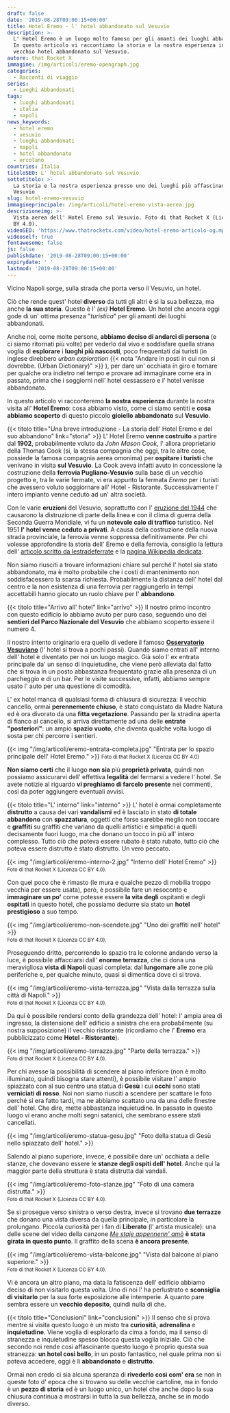 ```yaml
---
draft: false
date: '2019-08-28T09:00:15+00:00'
title: Hotel Eremo - l' hotel abbandonato sul Vesuvio
description: >-
  L' Hotel Eremo è un luogo molto famoso per gli amanti dei luoghi abbandonati.
  In questo articolo vi raccontiamo la storia e la nostra esperienza in questo
  vecchio hotel abbandonato sul Vesuvio.
autore: that Rocket X
immagine: /img/articoli/eremo-opengraph.jpg
categories:
  - Racconti di viaggio
series:
  - Luoghi Abbandonati
tags:
  - luoghi abbandonati
  - italia
  - napoli
news_keywords:
  - hotel eremo
  - vesuvio
  - luoghi abbandonati
  - napoli
  - hotel abbandonato
  - ercolano
countries: Italia
titoloSEO: L' hotel abbandonato sul Vesuvio
sottotitolo: >-
  La storia e la nostra esperienza presso uno dei luoghi più affascinanti del
  Vesuvio
slug: hotel-eremo-vesuvio
immagineprincipale: /img/articoli/hotel-eremo-vista-aerea.jpg
descrizioneimg: >-
  Vista aerea dell' Hotel Eremo sul Vesuvio. Foto di that Rocket X (Licenza CC
  BY 4.0).
videoSEO: 'https://www.thatrocketx.com/video/hotel-eremo-articolo-og.mp4'
videoself: true
fontawesome: false
js: false
publishdate: '2019-08-28T09:00:15+00:00'
expirydate: ' '
lastmod: '2019-08-28T09:00:15+00:00'
---
```

Vicino Napoli sorge, sulla strada che porta verso il Vesuvio, un hotel.​

Ciò che rende quest' hotel **diverso** da tutti gli altri è sì la sua bellezza, ma anche **la sua storia**. Questo è l' _(ex)_ **Hotel Eremo**. Un hotel che ancora oggi gode di un' ottima presenza "_turistica_" per gli amanti dei luoghi abbandonati. 

Anche noi, come molte persone, **abbiamo deciso di andarci di persona** (e ci siamo ritornati più volte) per vederlo dal vivo e soddisfare quella strana voglia di **esplorare** i **luoghi più nascosti**, poco frequentati dai turisti (in inglese direbbero _urban exploration_ {{< nota "Andare in posti in cui non si dovrebbe. (Urban Dictionary)" >}} ), per dare un' occhiata in giro e tornare per qualche ora indietro nel tempo e provare ad immaginare come era in passato, prima che i soggiorni nell' hotel cessassero e l' hotel venisse abbandonato.​

In questo articolo vi racconteremo **la nostra esperienza** durante la nostra visita all' **Hotel Eremo**: cosa abbiamo visto, come ci siamo sentiti e **cosa abbiamo scoperto** di questo piccolo **gioiello abbandonato** sul **Vesuvio**.​

{{< titolo title="Una breve introduzione - La storia dell' Hotel Eremo e del suo abbandono" link="storia" >}}​
L' Hotel Eremo **venne costruito** a partire dal **1902**, probabilmente voluto da _John Mason Cook_, l' allora proprietario della Thomas Cook (si, la stessa compagnia che oggi, tra le altre cose, possiede la famosa compagnia aerea omonima) per **ospitare i turisti** che venivano in visita **sul Vesuvio**. La Cook aveva infatti avuto in concessione la costruzione della **ferrovia Pugliano-Vesuvio** sulla base di un vecchio progetto e, tra le varie fermate, vi era appunto la fermata _Eremo_ per i turisti che avessero voluto soggiornare all' Hotel - Ristorante. Successivamente l' intero impianto venne ceduto ad un' altra società.​

Con le varie **eruzioni** del Vesuvio, soprattutto con l' [eruzione del 1944](https://it.wikipedia.org/wiki/Eruzione_del_Vesuvio_del_1944) che causarono la distruzione di parte della linea e con il clima di guerra della Seconda Guerra Mondiale, vi fu un **notevole calo di traffico** turistico. Nel 1951 **l' hotel venne ceduto a privati**. A causa della costruzione della nuova strada provinciale, la ferrovia venne soppressa definitivamente. Per chi volesse approfondire la storia dell' Eremo e della ferrovia, consiglio la lettura dell' [articolo scritto da lestradeferrate](http://www.lestradeferrate.it/mono67.htm) e la [pagina Wikipedia dedicata](https://it.wikipedia.org/wiki/Ferrovia_Pugliano-Vesuvio).​

Non siamo riusciti a trovare informazioni chiare sul perché l' hotel sia stato abbandonato, ma è molto probabile che i costi di mantenimento non soddisfacessero la scarsa richiesta. Probabilmente la distanza dell' hotel dal centro e la non esistenza di una ferrovia per raggiungerlo in tempi accettabili hanno giocato un ruolo chiave per l' **abbandono**.​

{{< titolo title="Arrivo all' hotel" link="arrivo" >}}​
Il nostro primo incontro con questo edificio lo abbiamo avuto per puro caso, seguendo uno dei **sentieri del Parco Nazionale del Vesuvio** che abbiamo scoperto essere il numero 4.​

Il nostro intento originario era quello di vedere il famoso **[Osservatorio Vesuviano](https://it.wikipedia.org/wiki/Osservatorio_Vesuviano)** (l' hotel si trova a pochi passi). Quando siamo entrati all' interno dell' hotel è diventato per noi un luogo magico. Già solo l' ex entrata principale da' un senso di inquietudine, che viene però alleviata dal fatto che si trova in un posto abbastanza frequentato grazie alla presenza di un parcheggio e di un bar. Per le visite successive, infatti, abbiamo sempre usato l' auto per una questione di comodità.​

L' ex hotel manca di qualsiasi forma di chiusura di sicurezza: il vecchio cancello, ormai **perennemente chiuso**, è stato conquistato da Madre Natura ed è ora divorato da una **fitta vegetazione**. Passando per la stradina aperta di fianco al cancello, si arriva direttamente ad una delle **entrate "posteriori"**: un ampio **spazio vuoto**, che diventa qualche volta luogo di sosta per chi percorre i sentieri.​

{{< img "/img/articoli/eremo-entrata-completa.jpg" "Entrata per lo spazio principale dell' Hotel Eremo." >}}
<small>Foto di that Rocket X (Licenza CC BY 4.0)</small>

**Non siamo certi** che il luogo **non sia** più **proprietà privata**, quindi non possiamo assicurarvi dell' effettiva **legalità** del fermarsi a vedere l' hotel. Se avete notizie al riguardo **vi preghiamo di farcelo presente** nei commenti, così da poter aggiungere eventuali avvisi.​

{{< titolo title="L' interno" link="interno" >}}​
L' hotel è ormai completamente **distrutto** a causa dei vari **vandalismi** ed è lasciato in stato **di totale abbandono** con **spazzatura**, oggetti che forse sarebbe meglio non toccare e **graffiti** su graffiti che variano da quelli artistici e simpatici a quelli decisamente fuori luogo, ma che donano un tocco in più all' intero complesso. Tutto ciò che poteva essere rubato è stato rubato, tutto ciò che poteva essere distrutto è stato distrutto. Un vero peccato.​

{{< img "/img/articoli/eremo-interno-2.jpg" "Interno dell' Hotel Eremo" >}}\
<small>Foto di that Rocket X (Licenza CC BY 4.0).</small>​

Con quel poco che è rimasto (le mura e qualche pezzo di mobilia troppo vecchia per essere usata), però, è possibile fare un resoconto e **immaginare un po'** come potesse essere **la vita degli** ospitanti e degli **ospitati** in questo hotel, che possiamo dedurre sia stato un **hotel prestigioso** a suo tempo.​

{{< img "/img/articoli/eremo-non-scendete.jpg" "Uno dei graffiti nell' hotel" >}}\
<small>Foto di that Rocket X (Licenza CC BY 4.0).</small>​

Proseguendo dritto, percorrendo lo spazio tra le colonne andando verso la luce, è possibile affacciarsi dall' **enorme terrazza**, che ci dona una meravigliosa **vista di Napoli** quasi completa: dal **lungomare** alle zone più periferiche e, per qualche minuto, quasi si dimentica dove ci si trova. 

{{< img "/img/articoli/eremo-vista-terrazza.jpg" "Vista dalla terrazza sulla città di Napoli." >}}\
<small>Foto di that Rocket X (Licenza CC BY 4.0).</small>​

Da qui è possibile rendersi conto della grandezza dell' hotel: l' ampia area di ingresso, la distensione dell' edificio a sinistra che era probabilmente (su nostra supposizione) il vecchio ristorante (ricordiamo che l' **Eremo** era pubblicizzato come **Hotel - Ristorante**).​

{{< img "/img/articoli/eremo-terrazza.jpg" "Parte della terrazza." >}}\
<small>Foto di that Rocket X (Licenza CC BY 4.0).</small>​

Per chi avesse la possibilità di scendere al piano inferiore (non è molto illuminato, quindi bisogna stare attenti), è possibile visitare l' ampio spiazzato con al suo centro una statua di **Gesù** i cui **occhi** sono stati **verniciati di rosso**. Noi non siamo riusciti a scendere per scattare le foto perché si era fatto tardi, ma ne abbiamo scattato una da una delle finestre dell' hotel. Che dire, mette abbastanza inquietudine. In passato in questo luogo vi erano anche molti segni satanici, che sembrano essere stati cancellati.​

{{< img "/img/articoli/eremo-statua-gesu.jpg" "Foto della statua di Gesù nello spiazzato dell' hotel." >}}

Salendo al piano superiore, invece, è possibile dare un' occhiata a delle stanze, che dovevano essere le **stanze degli ospiti dell' hotel**. Anche qui la maggior parte della struttura è stata distrutta dai vandali. 

{{< img "/img/articoli/eremo-foto-stanze.jpg" "Foto di una camera distrutta." >}}\
<small>Foto di that Rocket X (Licenza CC BY 4.0).</small>​

Se si prosegue verso sinistra o verso destra, invece si trovano **due terrazze** che donano una vista diversa da quella principale, in particolare la prolungano. Piccola curiosità per i fan di **Liberato** (l' artista musicale): una delle scene del video della canzone [_Me staje appennenn' amò_](https://www.youtube.com/watch?v=8pFwPKNDF6E) **è stata girata in questo punto**. Il graffito della scena **è ancora presente**.

{{< img "/img/articoli/eremo-vista-balcone.jpg" "Vista dal balcone al piano superiore." >}}\
<small>Foto di that Rocket X (Licenza CC BY 4.0).</small>​

Vi è ancora un altro piano, ma data la fatiscenza dell' edificio abbiamo deciso di non visitarlo questa volta. Uno di noi l' ha perlustrato e **sconsiglia di visitarlo** per la sua forte esposizione alle intemperie. A quanto pare sembra essere un **vecchio deposito**, quindi nulla di che.​

{{< titolo title="Conclusioni" link="conclusioni" >}}​
Il senso che si prova mentre si visita questo luogo è un misto tra **curiosità**, **adrenalina** e **inquietudine**. Viene voglia di esplorarlo da cima a fondo, ma il senso di stranezza e inquietudine spesso blocca questa voglia iniziale. Ciò che secondo noi rende così affascinante questo luogo è proprio questa sua stranezza: **un hotel così bello**, in un posto fantastico, nel quale prima non si poteva accedere, oggi è lì **abbandonato** e **distrutto**.​

Ormai non credo ci sia alcuna speranza di **rivederlo così com' era** se non in queste foto d' epoca che si trovano su delle vecchie cartoline, ma in fondo è un **pezzo di storia** ed è un luogo unico, un hotel che anche dopo la sua chiusura continua a mostrarsi in tutta la sua bellezza, anche se in modo diverso.​
